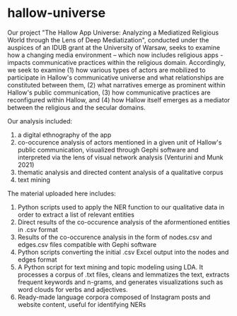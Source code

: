 # hallow-universe
Our project "The Hallow App Universe: Analyzing a Mediatized Religious World through the Lens of Deep Mediatization", conducted under the auspices of an IDUB grant at the University of Warsaw, seeks to examine how a changing media environment – which now includes religious apps - impacts communicative practices within the religious domain. Accordingly, we seek to examine (1) how various types of actors are mobilized to participate in Hallow's communicative universe and what relationships are constituted between them, (2) what narratives emerge as prominent within Hallow's public communication, (3) how communicative practices are reconfigured within Hallow, and (4) how Hallow itself emerges as a mediator between the religious and the secular domains.

Our analysis included:

1) a digital ethnography of the app
2) co-occurence analysis of actors mentioned in a given unit of Hallow's public communication, visualized through Gephi software and interpreted via the lens of visual network analysis (Venturini and Munk 2021)
3) thematic analysis and directed content analysis of a qualitative corpus
4) text mining

The material uploaded here includes: 
1) Python scripts used to apply the NER function to our qualitative data in order to extract a list of relevant entities
2) Direct results of the co-occurence analysis of the aformentioned entities in .csv format
3) Results of the co-occurence analysis in the form of nodes.csv and edges.csv files compatible with Gephi software
4) Python scripts converting the initial .csv Excel output into the nodes and edges format
5) A Python script for text mining and topic modeling using LDA. It processes a corpus of .txt files, cleans and lemmatizes the text, extracts frequent keywords and n-grams, and generates visualizations such as word clouds for verbs and adjectives.
6) Ready-made language corpora composed of Instagram posts and website content, useful for identifying NERs

